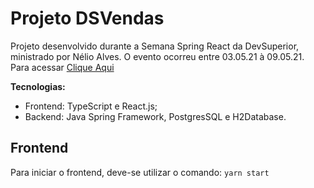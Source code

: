 # Projeto DSVendas
Projeto desenvolvido durante a Semana Spring React da DevSuperior, ministrado por Nélio Alves. O evento ocorreu entre 03.05.21 à 09.05.21.
Para acessar [Clique Aqui](https://vitorvd-sds3.netlify.app/)

**Tecnologias:** 
- Frontend: TypeScript e React.js; 
- Backend: Java Spring Framework, PostgresSQL e H2Database.

## Frontend
Para iniciar o frontend, deve-se utilizar o comando:
```yarn start```
